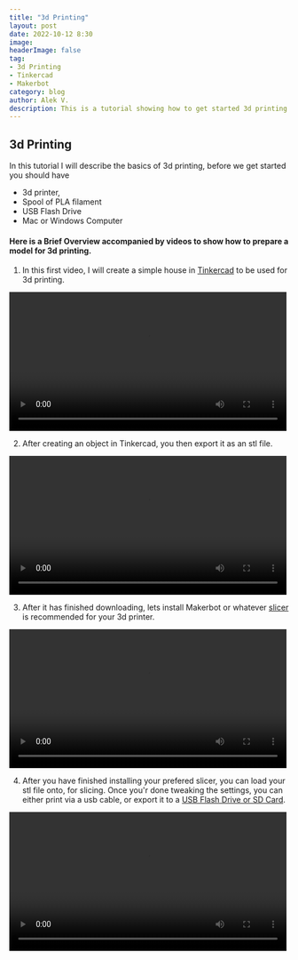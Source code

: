 ```yaml
---
title: "3d Printing"
layout: post
date: 2022-10-12 8:30
image: 
headerImage: false
tag:
- 3d Printing
- Tinkercad
- Makerbot
category: blog
author: Alek V.
description: This is a tutorial showing how to get started 3d printing
---
```


## 3d Printing

In this tutorial I will describe the basics of 3d printing, before we get started you should have 

- 3d printer, 
- Spool of PLA filament
- USB Flash Drive
- Mac or Windows Computer

#### Here is a Brief Overview accompanied by videos to show how to prepare a model for 3d printing.

1.   In this first video, I will create a simple house in [Tinkercad](http://tinkercad.com) to be used for 3d printing.

<video width="500" controls>
     <source src="https://drive.google.com/uc?export=download&id=1rsOSf52-NrigMRUeXW4yjJ3Ooa_vmr4T">
 </video>

2.   After creating an object in Tinkercad, you then export it as an stl file.

<video width="500" controls>
     <source src="https://drive.google.com/uc?export=download&id=13cm-cjoR7H6QeajCm-0FmiR66o3veuzb">
 </video>

3.   After it has finished downloading, lets install Makerbot or whatever [slicer](https://en.wikipedia.org/wiki/Slicer_(3D_printing)) is recommended for your 3d printer.

<video width="500" controls>
     <source src="https://drive.google.com/uc?export=download&id=1c_4JzL1nOhN6FscGrWmOjbp2aqt-nwPh">
 </video>
 
4.   After you have finished installing your prefered slicer, you can load your stl file onto, for slicing. Once you'r done tweaking the settings, you can either print via a usb cable, or export it to a [USB Flash Drive or SD Card](https://support.makerbot.com/s/article/Replicator-Connect-printer-via-USB).

<video width="500" controls>
     <source src="https://drive.google.com/uc?export=download&id=1EChGpSslUBNpIosQJ8EMA_wUUfKoXMHS">
 </video>

